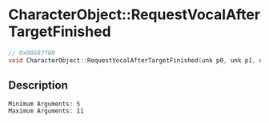 # CharacterObject::RequestVocalAfterTargetFinished
```c
// 0x00587f80
void CharacterObject::RequestVocalAfterTargetFinished(unk p0, unk p1, unk p2, unk p3, unk p4, ...)
```
## Description
```
Minimum Arguments: 5
Maximum Arguments: 11
```
